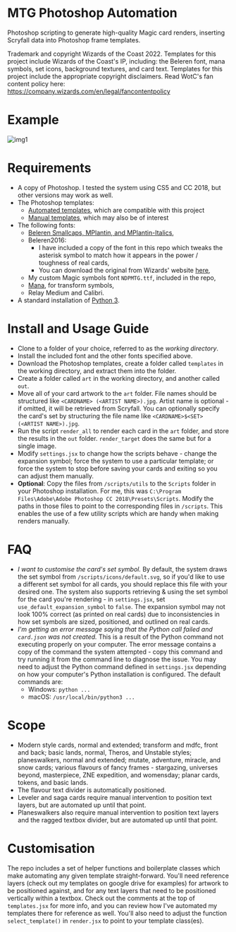 # MTG Photoshop Automation
Photoshop scripting to generate high-quality Magic card renders, inserting Scryfall data into Photoshop frame templates.

Trademark and copyright Wizards of the Coast 2022. Templates for this project include Wizards of the Coast's IP, including: the Beleren font, mana symbols, set icons, background textures, and card text. Templates for this project include the appropriate copyright disclaimers. Read WotC's fan content policy here: https://company.wizards.com/en/legal/fancontentpolicy
# Example
![img1](https://i.imgur.com/4TTvpND.png)

# Requirements
  * A copy of Photoshop. I tested the system using CS5 and CC 2018, but other versions may work as well.
  * The Photoshop templates:
    * [Automated templates](https://drive.google.com/drive/folders/1_8szsVZ6-0Uoxr0XzLcYM6Zjcx89wqYR?usp=sharing), which are compatible with this project
    * [Manual templates](https://drive.google.com/drive/folders/1wAH-JKPHa5cPcMcEiyE9q46WH6PEaXnj?usp=sharing), which may also be of interest
  * The following fonts:
    * [Beleren Smallcaps, MPlantin, and MPlantin-Italics](https://github.com/magarena/magarena/tree/master/resources/cardbuilder/fonts),
    * Beleren2016:
      * I have included a copy of the font in this repo which tweaks the asterisk symbol to match how it appears in the power / toughness of real cards,
      * You can download the original from Wizards' website [here](https://magic.wizards.com/sites/all/themes/wiz_mtg/fonts/Beleren/Beleren2016-Bold.ttf),
    * My custom Magic symbols font `NDPMTG.ttf`, included in the repo,
    * [Mana](https://mana.andrewgioia.com/), for transform symbols,
    * Relay Medium and Calibri.
  * A standard installation of [Python 3](https://www.python.org/downloads/).

# Install and Usage Guide
* Clone to a folder of your choice, referred to as the *working directory*.
* Install the included font and the other fonts specified above.
* Download the Photoshop templates, create a folder called `templates` in the working directory, and extract them into the folder.
* Create a folder called `art` in the working directory, and another called `out`.
* Move all of your card artwork to the `art` folder. File names should be structured like `<CARDNAME> (<ARTIST NAME>).jpg`. Artist name is optional - if omitted, it will be retrieved from Scryfall. You can optionally specify the card's set by structuring the file name like `<CARDNAME>$<SET> (<ARTIST NAME>).jpg`.
* Run the script `render_all` to render each card in the `art` folder, and store the results in the `out` folder. `render_target` does the same but for a single image.
* Modify `settings.jsx` to change how the scripts behave - change the expansion symbol; force the system to use a particular template; or force the system to stop before saving your cards and exiting so you can adjust them manually.
* **Optional**: Copy the files from `/scripts/utils` to the `Scripts` folder in your Photoshop installation. For me, this was `C:\Program Files\Adobe\Adobe Photoshop CC 2018\Presets\Scripts`. Modify the paths in those files to point to the corresponding files in `/scripts`. This enables the use of a few utility scripts which are handy when making renders manually.

# FAQ
* *I want to customise the card's set symbol.* By default, the system draws the set symbol from `/scripts/icons/default.svg`, so if you'd like to use a different set symbol for all cards, you should replace this file with your desired one. The system also supports retrieving & using the set symbol for the card you're rendering - in `settings.jsx`, set `use_default_expansion_symbol` to `false`. The expansion symbol may not look 100% correct (as printed on real cards) due to inconsistencies in how set symbols are sized, positioned, and outlined on real cards.
* *I'm getting an error message saying that the Python call failed and `card.json` was not created.* This is a result of the Python command not executing properly on your computer. The error message contains a copy of the command the system attempted - copy this command and try running it from the command line to diagnose the issue. You may need to adjust the Python command defined in `settings.jsx` depending on how your computer's Python installation is configured. The default commands are:
    * Windows: `python ...`
    * macOS: `/usr/local/bin/python3 ...`

# Scope
* Modern style cards, normal and extended; transform and mdfc, front and back; basic lands, normal, Theros, and Unstable styles; planeswalkers, normal and extended; mutate, adventure, miracle, and snow cards; various flavours of fancy frames - stargazing, universes beyond, masterpiece, ZNE expedition, and womensday; planar cards, tokens, and basic lands.
* The flavour text divider is automatically positioned.
* Leveler and saga cards require manual intervention to position text layers, but are automated up until that point.
* Planeswalkers also require manual intervention to position text layers and the ragged textbox divider, but are automated up until that point.

# Customisation
The repo includes a set of helper functions and boilerplate classes which make automating any given template straight-forward. You'll need reference layers (check out my templates on google drive for examples) for artwork to be positioned against, and for any text layers that need to be positioned vertically within a textbox. Check out the comments at the top of `templates.jsx` for more info, and you can review how I've automated my templates there for reference as well. You'll also need to adjust the function `select_template()` in `render.jsx` to point to your template class(es).
